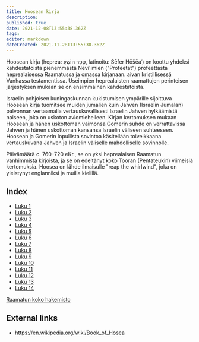 ```yaml
---
title: Hoosean kirja
description: 
published: true
date: 2021-12-08T13:55:38.362Z
tags: 
editor: markdown
dateCreated: 2021-11-28T13:55:38.362Z
---
```


Hoosean kirja (heprea: סֵפֶר הוֹשֵׁעַ, latinoitu: Sēfer Hōšēaʿ) on koottu yhdeksi kahdestatoista pienemmästä Nevi'imien ("Profeetat") profeettasta heprealaisessa Raamatussa ja omassa kirjanaan. aivan kristillisessä Vanhassa testamentissa. Useimpien heprealaisten raamattujen perinteisen järjestyksen mukaan se on ensimmäinen kahdestatoista.

Israelin pohjoisen kuningaskunnan kukistumisen ympärille sijoittuva Hoosean kirja tuomitsee muiden jumalien kuin Jahven (Israelin Jumalan) palvonnan vertaamalla vertauskuvallisesti Israelin Jahven hylkäämistä naiseen, joka on uskoton aviomiehelleen. Kirjan kertomuksen mukaan Hoosean ja hänen uskottoman vaimonsa Gomerin suhde on verrattavissa Jahven ja hänen uskottoman kansansa Israelin väliseen suhteeseen. Hoosean ja Gomerin lopullista sovintoa käsitellään toiveikkaana vertauskuvana Jahven ja Israelin väliselle mahdolliselle sovinnolle. 

Päivämäärä c. 760–720 eKr., se on yksi heprealaisen Raamatun vanhimmista kirjoista, ja se on edeltänyt koko Tooran (Pentateukin) viimeisiä kertomuksia. Hoosea on lähde ilmaisulle "reap the whirlwind", joka on yleistynyt englanniksi ja muilla kielillä.

## Index

- [Luku 1](/fi/Bible/Hosea/1)
- [Luku 2](/fi/Bible/Hosea/2)
- [Luku 3](/fi/Bible/Hosea/3)
- [Luku 4](/fi/Bible/Hosea/4)
- [Luku 5](/fi/Bible/Hosea/5)
- [Luku 6](/fi/Bible/Hosea/6)
- [Luku 7](/fi/Bible/Hosea/7)
- [Luku 8](/fi/Bible/Hosea/8)
- [Luku 9](/fi/Bible/Hosea/9)
- [Luku 10](/fi/Bible/Hosea/10)
- [Luku 11](/fi/Bible/Hosea/11)
- [Luku 12](/fi/Bible/Hosea/12)
- [Luku 13](/fi/Bible/Hosea/13)
- [Luku 14](/fi/Bible/Hosea/14)


[Raamatun koko hakemisto](/fi/index/bible)


## External links

- https://en.wikipedia.org/wiki/Book_of_Hosea